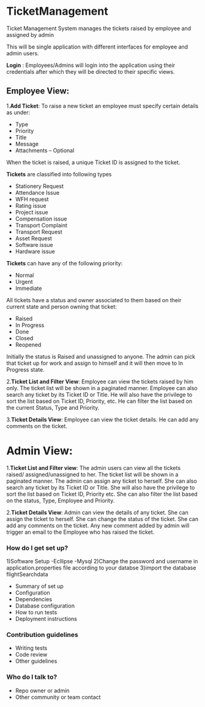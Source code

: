 # TicketManagement
Ticket Management System  manages the tickets raised by employee and assigned by admin

This will be single application with different interfaces for employee and admin users. 

**Login** : Employees/Admins will login into the application using their credentials after which they will be directed to their specific views.

## Employee View:

1.**Add Ticket**: To raise a new ticket an employee must specify certain details as under:
* Type
* Priority
* Title
* Message
* Attachments – Optional

When the ticket is raised, a unique Ticket ID is assigned to the ticket.

**Tickets** are classified into following types
* Stationery Request
* Attendance Issue
* WFH request
* Rating issue
* Project issue
* Compensation issue
* Transport Complaint
* Transport Request
* Asset Request
* Software issue
* Hardware issue

**Tickets** can have any of the following priority:
* Normal
* Urgent
* Immediate

All tickets have a status and owner associated to them based on their current state and person owning that ticket:
* Raised
* In Progress
* Done
* Closed
* Reopened 

Initially the status is Raised and unassigned to anyone. The admin can pick that ticket up for work and assign to himself and it will then move to In Progress state. 

2.**Ticket List and Filter View**: Employee can view the tickets raised by him only. The ticket list will be shown in a paginated manner. Employee can also search any ticket by its Ticket ID or Title. He will also have the privilege to sort the list based on Ticket ID, Priority, etc. He can filter the list based on the current Status, Type and Priority.

3.**Ticket Details View**: Employee can view the ticket details. He can add any comments on the ticket.

# Admin View:

1.**Ticket List and Filter view**: The admin users can view all the tickets raised/ assigned/unassigned to her. The ticket list will be shown in a paginated manner. The admin can assign any ticket to herself. She can also search any ticket by its Ticket ID or Title. She will also have the privilege to sort the list based on Ticket ID, Priority etc. She can also filter the list based on the status, Type, Employee and Priority.

2.**Ticket Details View**: Admin can view the details of any ticket. She can assign the ticket to herself. She can change the status of the ticket. She can add any comments on the ticket. Any new comment added by admin will trigger an email to the Employee who has raised the ticket.

### How do I get set up? ###
1)Software Setup 
	-Ecllipse
	-Mysql
2)Change the password and username in application.properties file according to your databse
3)import the database flightSearchdata

* Summary of set up
* Configuration
* Dependencies
* Database configuration
* How to run tests
* Deployment instructions

### Contribution guidelines ###

* Writing tests
* Code review
* Other guidelines

### Who do I talk to? ###

* Repo owner or admin
* Other community or team contact
